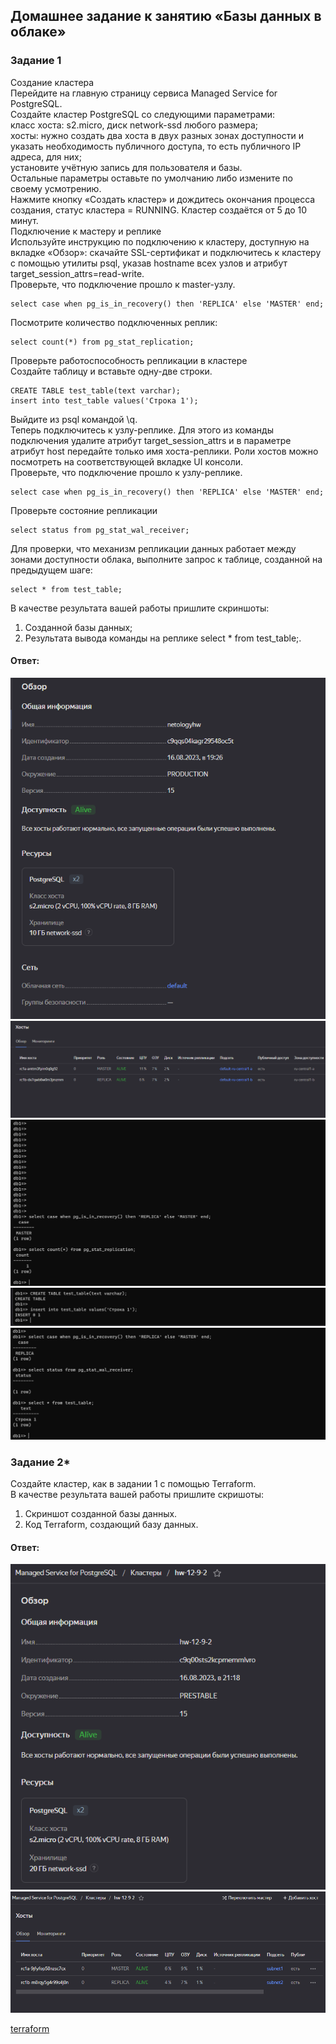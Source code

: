 ## Домашнее задание к занятию «Базы данных в облаке»  

### Задание 1  
Создание кластера  
Перейдите на главную страницу сервиса Managed Service for PostgreSQL.  
Создайте кластер PostgreSQL со следующими параметрами:  
класс хоста: s2.micro, диск network-ssd любого размера;  
хосты: нужно создать два хоста в двух разных зонах доступности и указать необходимость публичного доступа, то есть публичного IP адреса, для них;  
установите учётную запись для пользователя и базы.  
Остальные параметры оставьте по умолчанию либо измените по своему усмотрению.  
Нажмите кнопку «Создать кластер» и дождитесь окончания процесса создания, статус кластера = RUNNING. Кластер создаётся от 5 до 10 минут.  
Подключение к мастеру и реплике  
Используйте инструкцию по подключению к кластеру, доступную на вкладке «Обзор»: cкачайте SSL-сертификат и подключитесь к кластеру с помощью утилиты psql, указав hostname всех узлов и атрибут target_session_attrs=read-write.  
Проверьте, что подключение прошло к master-узлу.  
```
select case when pg_is_in_recovery() then 'REPLICA' else 'MASTER' end;
```
Посмотрите количество подключенных реплик:  
```
select count(*) from pg_stat_replication;
```
Проверьте работоспособность репликации в кластере  
Создайте таблицу и вставьте одну-две строки.  
```
CREATE TABLE test_table(text varchar);
insert into test_table values('Строка 1');
```
Выйдите из psql командой \q.  
Теперь подключитесь к узлу-реплике. Для этого из команды подключения удалите атрибут target_session_attrs и в параметре атрибут host передайте только имя хоста-реплики. Роли хостов можно посмотреть на соответствующей вкладке UI консоли.  
Проверьте, что подключение прошло к узлу-реплике.  
```
select case when pg_is_in_recovery() then 'REPLICA' else 'MASTER' end;
```
Проверьте состояние репликации  
```
select status from pg_stat_wal_receiver;
```
Для проверки, что механизм репликации данных работает между зонами доступности облака, выполните запрос к таблице, созданной на предыдущем шаге:  
```
select * from test_table;
```
В качестве результата вашей работы пришлите скриншоты:  
1) Созданной базы данных;  
2) Результата вывода команды на реплике select * from test_table;.  

#### Ответ:  
![](https://github.com/networksuperman/netology_dev_ops/blob/main/rel_bd/12_9/img/12_9_1.png)  
![](https://github.com/networksuperman/netology_dev_ops/blob/main/rel_bd/12_9/img/12_9_2.png)  
![](https://github.com/networksuperman/netology_dev_ops/blob/main/rel_bd/12_9/img/12_9_3.png)  
![](https://github.com/networksuperman/netology_dev_ops/blob/main/rel_bd/12_9/img/12_9_4.png)  
![](https://github.com/networksuperman/netology_dev_ops/blob/main/rel_bd/12_9/img/12_9_5.png)  

### Задание 2*  
Создайте кластер, как в задании 1 с помощью Terraform.  
В качестве результата вашей работы пришлите скришоты:  
1) Скриншот созданной базы данных.  
2) Код Terraform, создающий базу данных.  

#### Ответ:  
![](https://github.com/networksuperman/netology_dev_ops/blob/main/rel_bd/12_9/img/12_9_2_1.png)  
![](https://github.com/networksuperman/netology_dev_ops/blob/main/rel_bd/12_9/img/12_9_2_2.png)  

[terraform](https://github.com/networksuperman/netology_dev_ops/blob/main/rel_bd/12_9/main.tf)  
